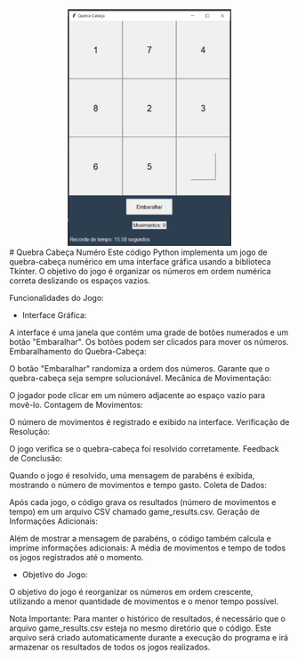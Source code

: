 <div align="center">
  <img src="image-puzzle.png"  height="425" >
</div>
# Quebra Cabeça Numéro
Este código Python implementa um jogo de quebra-cabeça numérico em uma interface gráfica usando a biblioteca Tkinter. O objetivo do jogo é organizar os números em ordem numérica correta deslizando os espaços vazios.

Funcionalidades do Jogo:

- Interface Gráfica:

A interface é uma janela que contém uma grade de botões numerados e um botão "Embaralhar".
Os botões podem ser clicados para mover os números.
Embaralhamento do Quebra-Cabeça:

O botão "Embaralhar" randomiza a ordem dos números.
Garante que o quebra-cabeça seja sempre solucionável.
Mecânica de Movimentação:

O jogador pode clicar em um número adjacente ao espaço vazio para movê-lo.
Contagem de Movimentos:

O número de movimentos é registrado e exibido na interface.
Verificação de Resolução:

O jogo verifica se o quebra-cabeça foi resolvido corretamente.
Feedback de Conclusão:

Quando o jogo é resolvido, uma mensagem de parabéns é exibida, mostrando o número de movimentos e tempo gasto.
Coleta de Dados:

Após cada jogo, o código grava os resultados (número de movimentos e tempo) em um arquivo CSV chamado game_results.csv.
Geração de Informações Adicionais:

Além de mostrar a mensagem de parabéns, o código também calcula e imprime informações adicionais:
A média de movimentos e tempo de todos os jogos registrados até o momento.

- Objetivo do Jogo:

O objetivo do jogo é reorganizar os números em ordem crescente, utilizando a menor quantidade de movimentos e o menor tempo possível.

Nota Importante:
Para manter o histórico de resultados, é necessário que o arquivo game_results.csv esteja no mesmo diretório que o código. Este arquivo será criado automaticamente durante a execução do programa e irá armazenar os resultados de todos os jogos realizados.
